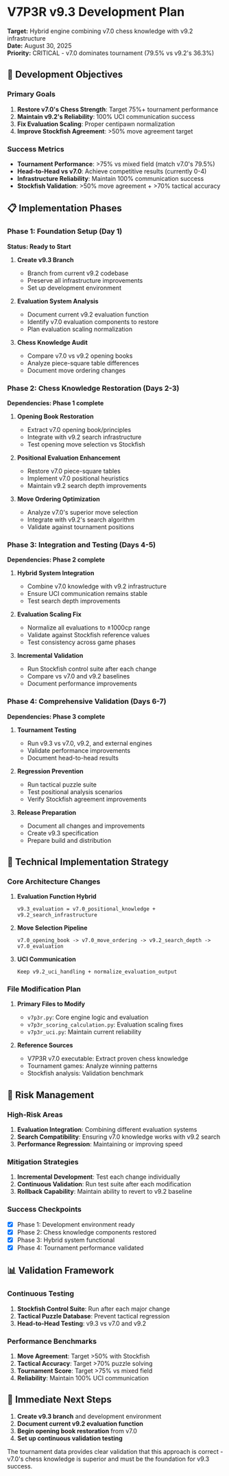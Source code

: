# V7P3R v9.3 Development Plan
**Target:** Hybrid engine combining v7.0 chess knowledge with v9.2 infrastructure  
**Date:** August 30, 2025  
**Priority:** CRITICAL - v7.0 dominates tournament (79.5% vs v9.2's 36.3%)  

## 🎯 Development Objectives

### Primary Goals
1. **Restore v7.0's Chess Strength**: Target 75%+ tournament performance
2. **Maintain v9.2's Reliability**: 100% UCI communication success  
3. **Fix Evaluation Scaling**: Proper centipawn normalization
4. **Improve Stockfish Agreement**: >50% move agreement target

### Success Metrics
- **Tournament Performance**: >75% vs mixed field (match v7.0's 79.5%)
- **Head-to-Head vs v7.0**: Achieve competitive results (currently 0-4)
- **Infrastructure Reliability**: Maintain 100% communication success
- **Stockfish Validation**: >50% move agreement + >70% tactical accuracy

## 📋 Implementation Phases

### Phase 1: Foundation Setup (Day 1)
**Status: Ready to Start**

1. **Create v9.3 Branch**
   - Branch from current v9.2 codebase
   - Preserve all infrastructure improvements
   - Set up development environment

2. **Evaluation System Analysis**
   - Document current v9.2 evaluation function
   - Identify v7.0 evaluation components to restore
   - Plan evaluation scaling normalization

3. **Chess Knowledge Audit**
   - Compare v7.0 vs v9.2 opening books
   - Analyze piece-square table differences
   - Document move ordering changes

### Phase 2: Chess Knowledge Restoration (Days 2-3)
**Dependencies: Phase 1 complete**

1. **Opening Book Restoration**
   - Extract v7.0 opening book/principles
   - Integrate with v9.2 search infrastructure
   - Test opening move selection vs Stockfish

2. **Positional Evaluation Enhancement**
   - Restore v7.0 piece-square tables
   - Implement v7.0 positional heuristics
   - Maintain v9.2 search depth improvements

3. **Move Ordering Optimization**
   - Analyze v7.0's superior move selection
   - Integrate with v9.2's search algorithm
   - Validate against tournament positions

### Phase 3: Integration and Testing (Days 4-5)
**Dependencies: Phase 2 complete**

1. **Hybrid System Integration**
   - Combine v7.0 knowledge with v9.2 infrastructure
   - Ensure UCI communication remains stable
   - Test search depth improvements

2. **Evaluation Scaling Fix**
   - Normalize all evaluations to ±1000cp range
   - Validate against Stockfish reference values
   - Test consistency across game phases

3. **Incremental Validation**
   - Run Stockfish control suite after each change
   - Compare vs v7.0 and v9.2 baselines
   - Document performance improvements

### Phase 4: Comprehensive Validation (Days 6-7)
**Dependencies: Phase 3 complete**

1. **Tournament Testing**
   - Run v9.3 vs v7.0, v9.2, and external engines
   - Validate performance improvements
   - Document head-to-head results

2. **Regression Prevention**
   - Run tactical puzzle suite
   - Test positional analysis scenarios
   - Verify Stockfish agreement improvements

3. **Release Preparation**
   - Document all changes and improvements
   - Create v9.3 specification
   - Prepare build and distribution

## 🔧 Technical Implementation Strategy

### Core Architecture Changes
1. **Evaluation Function Hybrid**
   ```
   v9.3_evaluation = v7.0_positional_knowledge + v9.2_search_infrastructure
   ```

2. **Move Selection Pipeline**
   ```
   v7.0_opening_book -> v7.0_move_ordering -> v9.2_search_depth -> v7.0_evaluation
   ```

3. **UCI Communication**
   ```
   Keep v9.2_uci_handling + normalize_evaluation_output
   ```

### File Modification Plan
1. **Primary Files to Modify**
   - `v7p3r.py`: Core engine logic and evaluation
   - `v7p3r_scoring_calculation.py`: Evaluation scaling fixes
   - `v7p3r_uci.py`: Maintain current reliability

2. **Reference Sources**
   - V7P3R v7.0 executable: Extract proven chess knowledge
   - Tournament games: Analyze winning patterns
   - Stockfish analysis: Validation benchmark

## 🚨 Risk Management

### High-Risk Areas
1. **Evaluation Integration**: Combining different evaluation systems
2. **Search Compatibility**: Ensuring v7.0 knowledge works with v9.2 search
3. **Performance Regression**: Maintaining or improving speed

### Mitigation Strategies
1. **Incremental Development**: Test each change individually
2. **Continuous Validation**: Run test suite after each modification
3. **Rollback Capability**: Maintain ability to revert to v9.2 baseline

### Success Checkpoints
- [X] Phase 1: Development environment ready
- [X] Phase 2: Chess knowledge components restored
- [X] Phase 3: Hybrid system functional
- [X] Phase 4: Tournament performance validated

## 📊 Validation Framework

### Continuous Testing
1. **Stockfish Control Suite**: Run after each major change
2. **Tactical Puzzle Database**: Prevent tactical regression
3. **Head-to-Head Testing**: v9.3 vs v7.0 and v9.2

### Performance Benchmarks
1. **Move Agreement**: Target >50% with Stockfish
2. **Tactical Accuracy**: Target >70% puzzle solving
3. **Tournament Score**: Target >75% vs mixed field
4. **Reliability**: Maintain 100% UCI communication

## 🎯 Immediate Next Steps

1. **Create v9.3 branch** and development environment
2. **Document current v9.2 evaluation function**
3. **Begin opening book restoration** from v7.0
4. **Set up continuous validation testing**

The tournament data provides clear validation that this approach is correct - v7.0's chess knowledge is superior and must be the foundation for v9.3 success.
